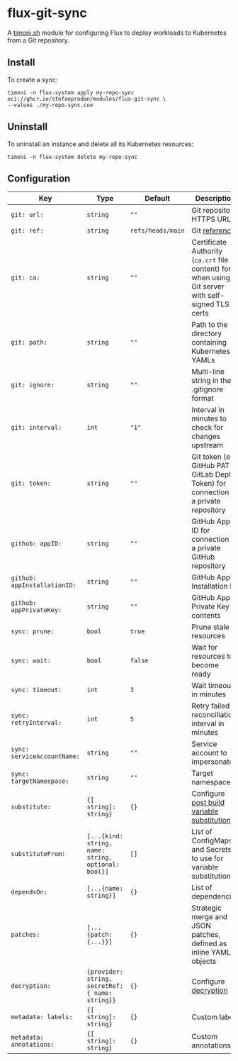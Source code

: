 # flux-git-sync

A [timoni.sh](http://timoni.sh) module for configuring Flux
to deploy workloads to Kubernetes from a Git repository.

## Install

To create a sync:

```shell
timoni -n flux-system apply my-repo-sync oci://ghcr.io/stefanprodan/modules/flux-git-sync \
--values ./my-repo-sync.cue
```

## Uninstall

To uninstall an instance and delete all its Kubernetes resources:

```shell
timoni -n flux-system delete my-repo-sync
```

## Configuration

| Key                          | Type                                                | Default           | Description                                                                                                                                |
|------------------------------|-----------------------------------------------------|-------------------|--------------------------------------------------------------------------------------------------------------------------------------------|
| `git: url:`                  | `string`                                            | `""`              | Git repository HTTPS URL                                                                                                                   |
| `git: ref:`                  | `string`                                            | `refs/heads/main` | Git [reference](https://fluxcd.io/flux/components/source/gitrepositories/#name-example)                                                    |
| `git: ca:`                   | `string`                                            | `""`              | Certificate Authority (`ca.crt` file content) for when using a Git server with self-signed TLS certs                                       |
| `git: path:`                 | `string`                                            | `""`              | Path to the directory containing Kubernetes YAMLs                                                                                          |
| `git: ignore:`               | `string`                                            | `""`              | Multi-line string in the .gitignore format                                                                                                 |
| `git: interval:`             | `int`                                               | `"1"`             | Interval in minutes to check for changes upstream                                                                                          |
| `git: token:`                | `string`                                            | `""`              | Git token (e.g. GitHub PAT or GitLab Deploy Token) for connection to a private repository                                                  |
| `github: appID:`             | `string`                                            | `""`              | GitHub App ID for connection to a private GitHub repository                                                                                |
| `github: appInstallationID:` | `string`                                            | `""`              | GitHub App Installation ID                                                                                                                 |
| `github: appPrivateKey:`     | `string`                                            | `""`              | GitHub App Private Key contents                                                                                                            |
| `sync: prune:`               | `bool`                                              | `true`            | Prune stale resources                                                                                                                      |
| `sync: wait:`                | `bool`                                              | `false`           | Wait for resources to become ready                                                                                                         |
| `sync: timeout:`             | `int`                                               | `3`               | Wait timeout in minutes                                                                                                                    |
| `sync: retryInterval:`       | `int`                                               | `5`               | Retry failed reconciliation interval in minutes                                                                                            |
| `sync: serviceAccountName:`  | `string`                                            | `""`              | Service account to impersonate                                                                                                             |
| `sync: targetNamespace:`     | `string`                                            | `""`              | Target namespace                                                                                                                           |
| `substitute:`                | `{[ string]: string}`                               | `{}`              | Configure [post build variable substitution](https://fluxcd.io/flux/components/kustomize/kustomizations/#post-build-variable-substitution) |
| `substituteFrom:`            | `[...{kind: string, name: string, optional: bool}]` | `[]`              | List of ConfigMaps and Secrets to use for variable substitution                                                                            |
| `dependsOn:`                 | `[...{name: string}]`                               | `{}`              | List of dependencies                                                                                                                       |
| `patches:`                   | `[...{patch: {...}}]`                               | `{}`              | Strategic merge and JSON patches, defined as inline YAML objects                                                                           |
| `decryption:`                | `{provider: string, secretRef: { name: string}}`    | `{}`              | Configure [decryption](https://fluxcd.io/flux/components/kustomize/kustomizations/#decryption)                                             |
| `metadata: labels:`          | `{[ string]: string}`                               | `{}`              | Custom labels                                                                                                                              |
| `metadata: annotations:`     | `{[ string]: string}`                               | `{}`              | Custom annotations                                                                                                                         |

